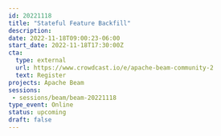 ```yaml
---
id: 20221118
title: "Stateful Feature Backfill"
description: 
date: 2022-11-18T09:00:23-06:00
start_date: 2022-11-18T17:30:00Z
cta: 
  type: external
  url: https://www.crowdcast.io/e/apache-beam-community-2
  text: Register
projects: Apache Beam
sessions: 
 - sessions/beam/beam-20221118
type_event: Online
status: upcoming
draft: false
---
```




